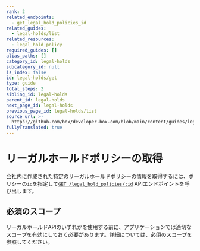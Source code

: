 ```yaml
---
rank: 2
related_endpoints:
  - get_legal_hold_policies_id
related_guides:
  - legal-holds/list
related_resources:
  - legal_hold_policy
required_guides: []
alias_paths: []
category_id: legal-holds
subcategory_id: null
is_index: false
id: legal-holds/get
type: guide
total_steps: 2
sibling_id: legal-holds
parent_id: legal-holds
next_page_id: legal-holds
previous_page_id: legal-holds/list
source_url: >-
  https://github.com/box/developer.box.com/blob/main/content/guides/legal-holds/get.md
fullyTranslated: true
---
```

# リーガルホールドポリシーの取得

会社内に作成された特定のリーガルホールドポリシーの情報を取得するには、ポリシーの`id`を指定して[`GET /legal_hold_policies/:id`][legal_hold] APIエンドポイントを呼び出します。

<Samples id="get_legal_hold_policies_id">

</Samples>

## 必須のスコープ

リーガルホールドAPIのいずれかを使用する前に、アプリケーションでは適切なスコープを有効にしておく必要があります。詳細については、[必須のスコープ][scopes]を参照してください。

[legal_hold]: e://get_legal_hold_policies_id

[scopes]: g://legal-holds#required-scopes